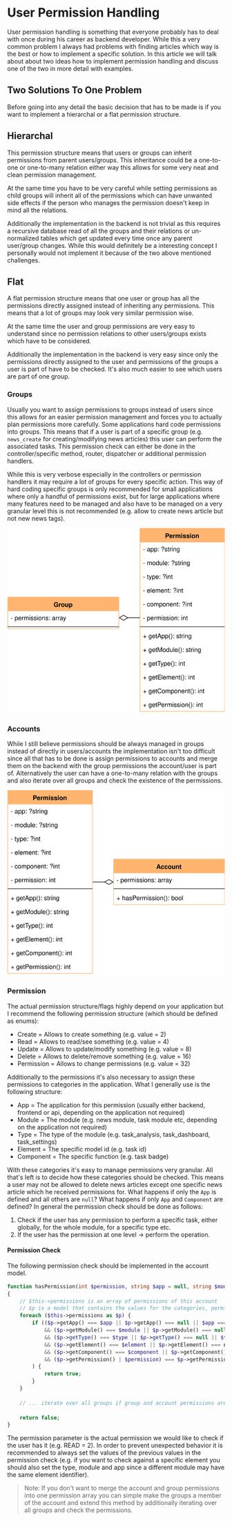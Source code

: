 # User Permission Handling

User permission handling is something that everyone probably has to deal with once during his career as backend developer. While this a very common problem I always had problems with finding articles which way is the best or how to implement a specific solution. In this article we will talk about about two ideas how to implement permission handling and discuss one of the two in more detail with examples.

## Two Solutions To One Problem

Before going into any detail the basic decision that has to be made is if you want to implement a hierarchal or a flat permission structure.

## Hierarchal

This permission structure means that users or groups can inherit permissions from parent users/groups. This inheritance could be a one-to-one or one-to-many relation either way this allows for some very neat and clean permission management.

At the same time you have to be very careful while setting permissions as child groups will inherit all of the permissions which can have unwanted side effects if the person who manages the permission doesn't keep in mind all the relations.

Additionally the implementation in the backend is not trivial as this requires a recursive database read of all the groups and their relations or un-normalized tables which get updated every time once any parent user/group changes. While this would definitely be a interesting concept I personally would not implement it because of the two above mentioned challenges.

## Flat

A flat permission structure means that one user or group has all the permissions directly assigned instead of inheriting any permissions. This means that a lot of groups may look very similar permission wise.

At the same time the user and group permissions are very easy to understand since no permission relations to other users/groups exists which have to be considered.

Additionally the implementation in the backend is very easy since only the permissions directly assigned to the user and permissions of the groups a user is part of have to be checked. It's also much easier to see which users are part of one group.

### Groups

Usually you want to assign permissions to groups instead of users since this allows for an easier permission management and forces you to actually plan permissions more carefully. Some applications hard code permissions into groups. This means that if a user is part of a specific group (e.g. `news_create` for creating/modifying news articles) this user can perform the associated tasks. This permission check can either be done in the controller/specific method, router, dispatcher or additional permission handlers.

While this is very verbose especially in the controllers or permission handlers it may require a lot of groups for every specific action. This way of hard coding specific groups is only recommended for small applications where only a handful of permissions exist, but for large applications where many features need to be managed and also have to be managed on a very granular level this is not recommended (e.g. allow to create news article but not new news tags).

![Group/Permission UML](/content/blog/dev/img/group_permission_uml.svg "Group/Permission UML")

### Accounts

While I still believe permissions should be always managed in groups instead of directly in users/accounts the implementation isn't too difficult since all that has to be done is assign permissions to accounts and merge them on the backend with the group permissions the account/user is part of. Alternatively the user can have a one-to-many relation with the groups and also iterate over all groups and check the existence of the permissions.

![Account/Permission UML](/content/blog/dev/img/account_permission_uml.svg "Account/Permission UML")

### Permission

The actual permission structure/flags highly depend on your application but I recommend the following permission structure (which should be defined as enums):

* Create = Allows to create something (e.g. value = 2)
* Read = Allows to read/see something (e.g. value = 4)
* Update = Allows to update/modify something (e.g. value = 8)
* Delete = Allows to delete/remove something (e.g. value = 16)
* Permission = Allows to change permissions (e.g. value = 32)

Additionally to the permissions it's also necessary to assign these permissions to categories in the application. What I generally use is the following structure:

* App = The application for this permission (usually either backend, frontend or api, depending on the application not required)
* Module = The module (e.g. news module, task module etc, depending on the application not required)
* Type = The type of the module (e.g. task_analysis, task_dashboard, task_settings)
* Element = The specific model id (e.g. task id)
* Component = The specific function (e.g. task badge)

With these categories it's easy to manage permissions very granular. All that's left is to decide how these categories should be checked. This means a user may not be allowed to delete news articles except one specific news article which he received permissions for. What happens if only the `App` is defined and all others are `null`? What happens if only `App` and `Component` are defined? In general the permission check should be done as follows:

1. Check if the user has any permission to perform a specific task, either globally, for the whole module, for a specific type etc.
2. If the user has the permission at one level -> perform the operation.

#### Permission Check

The following permission check should be implemented in the account model.

```php
function hasPermission(int $permission, string $app = null, string $module = null, int $type = null, int $element = null, int $component = null) : bool
{
    // $this->permissions is an array of permissions of this account
    // $p is a model that contains the values for the categories, permission flags (bit mask e.g. READ = 2 | UPDATE = 4 | DELETE = 8)
    foreach ($this->permissions as $p) {
        if (($p->getApp() === $app || $p->getApp() === null || $app === null)
            && ($p->getModule() === $module || $p->getModule() === null || $module === null)
            && ($p->getType() === $type || $p->getType() === null || $type === null)
            && ($p->getElement() === $element || $p->getElement() === null || $element === null)
            && ($p->getComponent() === $component || $p->getComponent() === null || $component === null)
            && ($p->getPermission() | $permission) === $p->getPermission()
        ) {
            return true;
        }
    }

    // ... iterate over all groups if group and account permissions are not merged in the $this->permissions array

    return false;
}
```

The permission parameter is the actual permission we would like to check if the user has it (e.g. READ = 2). In order to prevent unexpected behavior it is recommended to always set the values of the previous values in the permission check (e.g. if you want to check against a specific element you should also set the type, module and app since a different module may have the same element identifier).

> Note: If you don't want to merge the account and group permissions into one permission array you can simple make the groups a member of the account and extend this method by additionally iterating over all groups and check the permissions.

